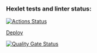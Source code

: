 ### Hexlet tests and linter status:
[![Actions Status](https://github.com/Pewdoloco/frontend-project-12/actions/workflows/hexlet-check.yml/badge.svg)](https://github.com/Pewdoloco/frontend-project-12/actions)

[Deploy](https://frontend-project-12-tw18.onrender.com)

[![Quality Gate Status](https://sonarcloud.io/api/project_badges/measure?project=Pewdoloco_frontend-project-12&metric=alert_status)](https://sonarcloud.io/summary/new_code?id=Pewdoloco_frontend-project-12)